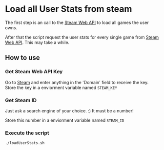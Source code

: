 # Load all User Stats from steam
The first step is an call to the [Steam Web API](https://developer.valvesoftware.com/wiki/Steam_Web_API#GetOwnedGames_.28v0001.29) to
load all games the user owns.

After that the script request the user stats for every single game from [Steam Web API](https://developer.valvesoftware.com/wiki/Steam_Web_API#GetUserStatsForGame_.28v0002.29). This may take a while.


## How to use
### Get Steam Web API Key
Go to [Steam](https://steamcommunity.com/dev/apikey) and enter anything in the 'Domain' field to receive the key.
Store the key in a enviorment variable named ```STEAM_KEY``` 

### Get Steam ID
Just ask a search engine of your choice. :)
It must be a number!

Store this number in a enviorment variable named ```STEAM_ID```


### Execute the script
```
./loadUserStats.sh
```
